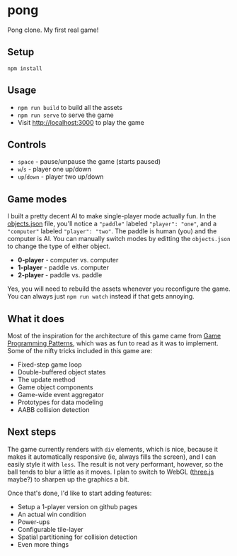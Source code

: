 # pong

Pong clone.  My first real game!

## Setup

    npm install

## Usage

  - `npm run build` to build all the assets
  - `npm run serve` to serve the game
  - Visit [http://localhost:3000](http://localhost:3000) to play the game

## Controls

  - `space` - pause/unpause the game (starts paused)
  - `w`/`s` - player one up/down
  - `up`/`down` - player two up/down

## Game modes

I built a pretty decent AI to make single-player mode actually fun.  In the [objects.json](https://github.com/flintinatux/pong/tree/master/client/data/objects.json) file, you'll notice a `"paddle"` labeled `"player": "one"`, and a `"computer"` labeled `"player": "two"`.  The paddle is human (you) and the computer is AI.  You can manually switch modes by editting the `objects.json` to change the type of either object.

  - **0-player** - computer vs. computer
  - **1-player** - paddle vs. computer
  - **2-player** - paddle vs. paddle

Yes, you will need to rebuild the assets whenever you reconfigure the game.  You can always just `npm run watch` instead if that gets annoying.

## What it does

Most of the inspiration for the architecture of this game came from [Game Programming Patterns](http://gameprogrammingpatterns.com/), which was as fun to read as it was to implement.  Some of the nifty tricks included in this game are:

  - Fixed-step game loop
  - Double-buffered object states
  - The update method
  - Game object components
  - Game-wide event aggregator
  - Prototypes for data modeling
  - AABB collision detection

## Next steps

The game currently renders with `div` elements, which is nice, because it makes it automatically responsive (ie, always fills the screen), and I can easily style it with `less`.  The result is not very performant, however, so the ball tends to blur a little as it moves.  I plan to switch to WebGL ([three.js](http://threejs.org/) maybe?) to sharpen up the graphics a bit.

Once that's done, I'd like to start adding features:

  - Setup a 1-player version on github pages
  - An actual win condition
  - Power-ups
  - Configurable tile-layer
  - Spatial partitioning for collision detection
  - Even more things

